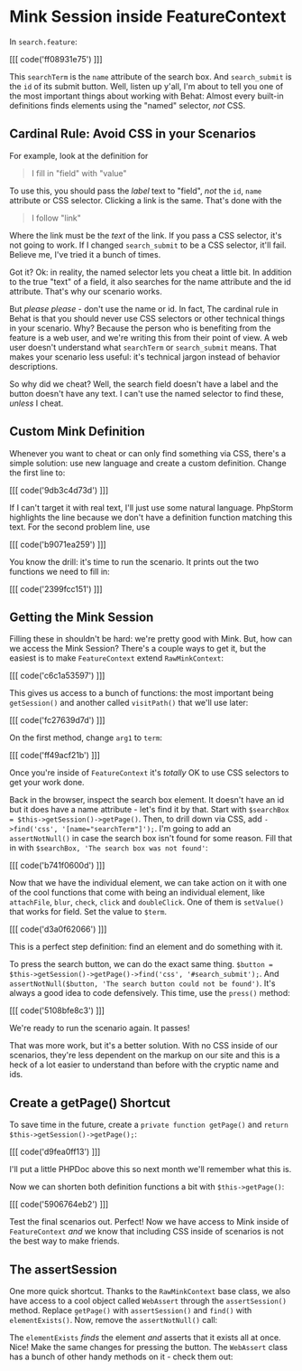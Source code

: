 # Mink Session inside FeatureContext

In `search.feature`:

[[[ code('ff08931e75') ]]]

This `searchTerm` is the `name` attribute of the search box. And `search_submit`
is the `id` of its submit button. Well, listen up y'all, I'm about to tell you 
one of the most important things about working with Behat: Almost every built-in
definitions finds elements using the "named" selector, *not* CSS.

## Cardinal Rule: Avoid CSS in your Scenarios

For example, look at the definition for

> I fill in "field" with "value"

To use this, you should pass the *label* text to "field", *not* the `id`, `name`
attribute or CSS selector. Clicking a link is the same. That's done with the

> I follow "link"

Where the link must be the *text* of the link. If you pass a CSS selector, it's not
going to work. If I changed `search_submit` to be a CSS selector, it'll fail.
Believe me, I've tried it a bunch of times.

Got it? Ok: in reality, the named selector lets you cheat a little bit. In addition
to the true "text" of a field, it also searches for the name attribute and the id
attribute. That's why our scenario works.

But *please* *please* - don't use the name or id. In fact, The cardinal rule in
Behat is that you should never use CSS selectors or other technical things in
your scenario. Why? Because the person who is benefiting from the feature is
a web user, and we're writing this from their point of view. A web user doesn't
understand what `searchTerm` or `search_submit` means. That makes your scenario
less useful: it's technical jargon instead of behavior descriptions.

So why did we cheat? Well, the search field doesn't have a label and the button
doesn't have any text. I can't use the named selector to find these, *unless*
I cheat.

## Custom Mink Definition

Whenever you want to cheat or can only find something via CSS, there's a simple
solution: use new language and create a custom definition. Change the first line to:

[[[ code('9db3c4d73d') ]]]

If I can't target it with real text, I'll just use some natural language.
PhpStorm highlights the line because we don't have a definition function matching
this text. For the second problem line, use

[[[ code('b9071ea259') ]]]

You know the drill: it's time to run the scenario. It prints out the two functions
we need to fill in:

[[[ code('2399fcc151') ]]]

## Getting the Mink Session

Filling these in shouldn't be hard: we're pretty good with Mink. But,
how can we access the Mink Session? There's a couple ways to get it,
but the easiest is to make `FeatureContext` extend `RawMinkContext`:

[[[ code('c6c1a53597') ]]]

This gives us access to a bunch of functions: the most important being
`getSession()` and another called `visitPath()` that we'll use later:

[[[ code('fc27639d7d') ]]]

On the first method, change `arg1` to `term`:

[[[ code('ff49acf21b') ]]]

Once you're inside of `FeatureContext` it's *totally* OK to use CSS selectors
to get your work done.

Back in the browser, inspect the search box element. It doesn't have an id
but it does have a name attribute - let's find it by that. Start with
`$searchBox = $this->getSession()->getPage()`. Then, to drill down via
CSS, add `->find('css', '[name="searchTerm"]');`. I'm going to add an `assertNotNull()`
in case the search box isn't found for some reason. Fill that in with
`$searchBox, 'The search box was not found'`:

[[[ code('b741f0600d') ]]]

Now that we have the individual element, we can take action on it with one
of the cool functions that come with being an individual element, like
`attachFile`, `blur`, `check`, `click` and `doubleClick`. One of them is
`setValue()` that works for field. Set the value to `$term`. 

[[[ code('d3a0f62066') ]]]

This is a perfect step definition: find an element and do something with it.

To press the search button, we can do the exact same thing.
`$button = $this->getSession()->getPage()->find('css', '#search_submit');`.
And `assertNotNull($button, 'The search button could not be found')`. It's
always a good idea to code defensively. This time, use the `press()` method:

[[[ code('5108bfe8c3') ]]]

We're ready to run the scenario again. It passes!

That was more work, but it's a better solution. With no CSS inside of our
scenarios, they're less dependent on the markup on our site and this is a
heck of a lot easier to understand than before with the cryptic name and ids.

## Create a getPage() Shortcut

To save time in the future, create a `private function getPage()` and
`return $this->getSession()->getPage();`:

[[[ code('d9fea0ff13') ]]]

I'll put a little PHPDoc above this so next month we'll remember what this is.

Now we can shorten both definition functions a bit with `$this->getPage()`:

[[[ code('5906764eb2') ]]]

Test the final scenarios out. Perfect! Now we have access to Mink inside of
`FeatureContext` *and* we know that including CSS inside of scenarios is
not the best way to make friends.

## The assertSession

One more quick shortcut. Thanks to the `RawMinkContext` base class, we also have
access to a cool object called `WebAssert` through the `assertSession()` method.
Replace `getPage()` with `assertSession()` and `find()` with `elementExists()`. Now,
remove the `assertNotNull()` call:

The `elementExists` *finds* the element *and* asserts that it exists all at once.
Nice! Make the same changes for pressing the button. The `WebAssert` class has a
bunch of other handy methods on it - check them out:
